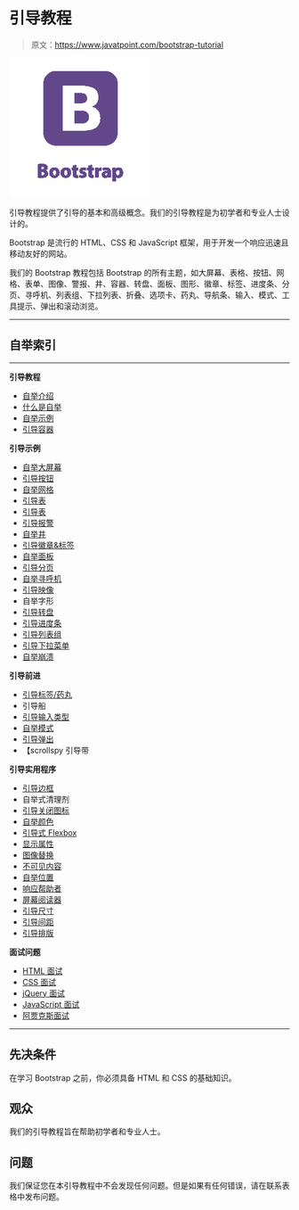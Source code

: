 # 引导教程

> 原文：<https://www.javatpoint.com/bootstrap-tutorial>

![Bootstrap tutorial](img/63b89916ea5b3724f6fe1d34888a5207.png)

引导教程提供了引导的基本和高级概念。我们的引导教程是为初学者和专业人士设计的。

Bootstrap 是流行的 HTML、CSS 和 JavaScript 框架，用于开发一个响应迅速且移动友好的网站。

我们的 Bootstrap 教程包括 Bootstrap 的所有主题，如大屏幕、表格、按钮、网格、表单、图像、警报、井、容器、转盘、面板、图形、徽章、标签、进度条、分页、寻呼机、列表组、下拉列表、折叠、选项卡、药丸、导航条、输入、模式、工具提示、弹出和滚动浏览。

* * *

## 自举索引

* * *

**引导教程**

*   [自举介绍](bootstrap-tutorial)
*   [什么是自举](what-is-bootstrap)
*   [自举示例](bootstrap-example)
*   [引导容器](bootstrap-container)

**引导示例**

*   [自举大屏幕](bootstrap-jumbotron)
*   [引导按钮](bootstrap-button)
*   [自举网格](bootstrap-grid)
*   [引导表](bootstrap-table)
*   [引导表](bootstrap-form)
*   [引导报警](bootstrap-alert)
*   [自举井](bootstrap-wells)
*   [引导徽章&标签](bootstrap-badges-and-labels)
*   [自举面板](bootstrap-panels)
*   [引导分页](bootstrap-pagination)
*   [自举寻呼机](bootstrap-pager)
*   [引导映像](bootstrap-image)
*   自举字形
*   [引导转盘](bootstrap-carousel)
*   [引导进度条](bootstrap-progress-bar)
*   [引导列表组](bootstrap-list-group)
*   [引导下拉菜单](bootstrap-dropdown)
*   [自举崩溃](bootstrap-collapse)

**引导前进**

*   [引导标签/药丸](bootstrap-tabs-and-pills)
*   引导船
*   [引导输入类型](bootstrap-inputs)
*   [自举模式](bootstrap-modals)
*   [引导弹出](bootstrap-popover)
*   【scrollspy 引导带

**引导实用程序**

*   [引导边框](bootstrap-border)
*   自举式清理剂
*   [引导关闭图标](bootstrap-close-icons)
*   [自举颜色](bootstrap-colors)
*   [引导式 Flexbox](bootstrap-flexbox)
*   [显示属性](bootstrap-display-property)
*   [图像替换](bootstrap-image-replacement)
*   [不可见内容](bootstrap-invisible-content)
*   [自举位置](bootstrap-position)
*   [响应帮助者](bootstrap-responsive-helpers)
*   [屏幕阅读器](bootstrap-screen-readers)
*   [引导尺寸](bootstrap-sizing)
*   [引导间距](bootstrap-spacing)
*   [引导排版](bootstrap-typography)

**面试问题**

*   [HTML 面试](html-interview-questions)
*   [CSS 面试](css-interview-questions)
*   [jQuery 面试](jquery-interview-questions)
*   [JavaScript 面试](javascript-interview-questions)
*   [阿贾克斯面试](ajax-interview-questions)

* * *

## 先决条件

在学习 Bootstrap 之前，你必须具备 HTML 和 CSS 的基础知识。

## 观众

我们的引导教程旨在帮助初学者和专业人士。

## 问题

我们保证您在本引导教程中不会发现任何问题。但是如果有任何错误，请在联系表格中发布问题。